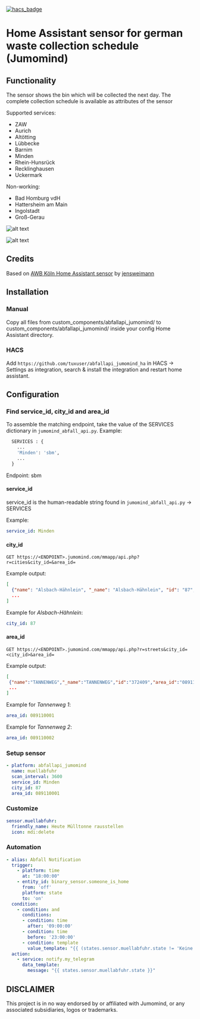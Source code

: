 [![hacs_badge](https://img.shields.io/badge/HACS-Custom-orange.svg)](https://github.com/custom-components/hacs)

# Home Assistant sensor for german waste collection schedule (Jumomind)

## Functionality

The sensor shows the bin which will be collected the next day. The complete collection schedule is available as attributes of the sensor

Supported services:

* ZAW
* Aurich
* Altötting
* Lübbecke
* Barnim
* Minden
* Rhein-Hunsrück
* Recklinghausen
* Uckermark

Non-working:

* Bad Homburg vdH
* Hattersheim am Main
* Ingolstadt
* Groß-Gerau

![alt text](https://github.com/tuxuser/abfallapi_jumomind_ha/blob/master/preview1.png "glance card")

![alt text](https://github.com/tuxuser/abfallapi_jumomind_ha/blob/master/preview2.png "glance card details")

## Credits

Based on [AWB Köln Home Assistant sensor](https://github.com/jensweimann/awb) by [jensweimann](https://github.com/jensweimann)

## Installation

### Manual

Copy all files from custom_components/abfallapi_jumomind/ to custom_components/abfallapi_jumomind/ inside your config Home Assistant directory.

### HACS

Add `https://github.com/tuxuser/abfallapi_jumomind_ha` in HACS -> Settings as integration, search & install the integration and restart home assistant.

<!---
## Discussion

[Home Assistant Community Forum](https://community.home-assistant.io/t/german-mullabfuhr-sensor/168244)
-->

## Configuration

### Find service_id, city_id and area_id

To assemble the matching endpoint, take the value of the SERVICES dictionary in `jumomind_abfall_api.py`.
Example:

```python
  SERVICES : {
    ...
    'Minden': 'sbm',
    ...
  }
```

Endpoint: sbm

#### service_id

service_id is the human-readable string found in `jumomind_abfall_api.py` -> SERVICES

Example:

```yaml
service_id: Minden
```

#### city_id

`GET https://<ENDPOINT>.jumomind.com/mmapp/api.php?r=cities&city_id=&area_id=`

Example output:

```json
[
  {"name": "Alsbach-Hähnlein", "_name": "Alsbach-Hähnlein", "id": "87", "region_code": "05", "area_id": "0", "img": null, "has_streets": true},
  ...
]
```

Example for *Alsbach-Hähnlein*:

```yaml
city_id: 87
```

#### area_id

`GET https://<ENDPOINT>.jumomind.com/mmapp/api.php?r=streets&city_id=<city_id>&area_id=`

Example output:

```json
[
 {"name":"TANNENWEG","_name":"TANNENWEG","id":"372409","area_id":"089110001","houseNumberFrom":"0001","houseNumberTo":"0001","comment":"","houseNumbers":[["0001","089110001"],["0002","089110002"],["0002A","089110002A"],["0004","089110004"],["0006","089110006"]]},
 ...
]
```

Example for *Tannenweg 1*:

```yaml
area_id: 089110001
```

Example for *Tannenweg 2*:

```yaml
area_id: 089110002
```

### Setup sensor

```yaml
- platform: abfallapi_jumomind
  name: muellabfuhr
  scan_interval: 3600
  service_id: Minden
  city_id: 87
  area_id: 089110001
```

### Customize

```yaml
sensor.muellabfuhr:
  friendly_name: Heute Mülltonne rausstellen
  icon: mdi:delete
```

### Automation

```yaml
- alias: Abfall Notification
  trigger:
    - platform: time
      at: "18:00:00"
    - entity_id: binary_sensor.someone_is_home
      from: 'off'
      platform: state
      to: 'on'
  condition:
    - condition: and
      conditions:
      - condition: time
        after: '09:00:00'
      - condition: time
        before: '23:00:00'
      - condition: template
        value_template: "{{ (states.sensor.muellabfuhr.state != 'Keine') and (states.sensor.muellabfuhr.state != 'unknown') }}"
  action:
    - service: notify.my_telegram
      data_template:
        message: "{{ states.sensor.muellabfuhr.state }}"
```

## DISCLAIMER

This project is in no way endorsed by or affiliated with Jumomind, or any associated subsidiaries, logos or trademarks.
